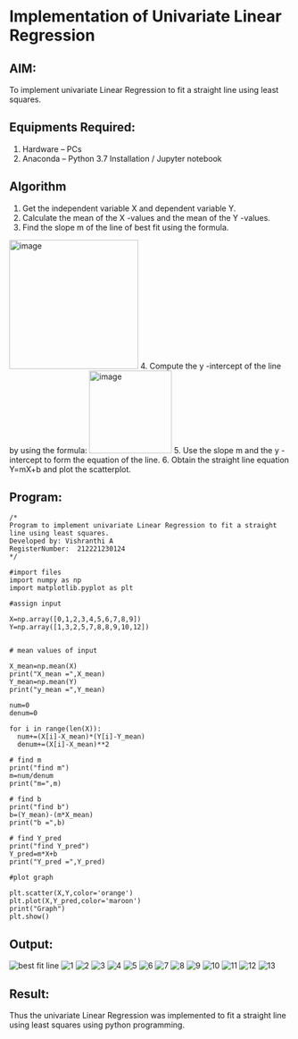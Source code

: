 # Implementation of Univariate Linear Regression
## AIM:
To implement univariate Linear Regression to fit a straight line using least squares.

## Equipments Required:
1. Hardware – PCs
2. Anaconda – Python 3.7 Installation / Jupyter notebook

## Algorithm
1. Get the independent variable X and dependent variable Y.
2. Calculate the mean of the X -values and the mean of the Y -values.
3. Find the slope m of the line of best fit using the formula. 
<img width="231" alt="image" src="https://user-images.githubusercontent.com/93026020/192078527-b3b5ee3e-992f-46c4-865b-3b7ce4ac54ad.png">
4. Compute the y -intercept of the line by using the formula:
<img width="148" alt="image" src="https://user-images.githubusercontent.com/93026020/192078545-79d70b90-7e9d-4b85-9f8b-9d7548a4c5a4.png">
5. Use the slope m and the y -intercept to form the equation of the line.
6. Obtain the straight line equation Y=mX+b and plot the scatterplot.

## Program:
```
/*
Program to implement univariate Linear Regression to fit a straight line using least squares.
Developed by: Vishranthi A
RegisterNumber:  212221230124
*/

#import files
import numpy as np
import matplotlib.pyplot as plt

#assign input

X=np.array([0,1,2,3,4,5,6,7,8,9])
Y=np.array([1,3,2,5,7,8,8,9,10,12])


# mean values of input

X_mean=np.mean(X)
print("X_mean =",X_mean)
Y_mean=np.mean(Y)
print("y_mean =",Y_mean)

num=0
denum=0

for i in range(len(X)):
  num+=(X[i]-X_mean)*(Y[i]-Y_mean)
  denum+=(X[i]-X_mean)**2

# find m
print("find m")
m=num/denum
print("m=",m)

# find b
print("find b")
b=(Y_mean)-(m*X_mean)
print("b =",b)

# find Y_pred
print("find Y_pred")
Y_pred=m*X+b
print("Y_pred =",Y_pred)

#plot graph

plt.scatter(X,Y,color='orange')
plt.plot(X,Y_pred,color='maroon')
print("Graph")
plt.show()

```

## Output:
![best fit line](sam.png)
![1](https://user-images.githubusercontent.com/93427278/192947940-c53b084f-879d-4893-ab43-87e5e1219895.png)
![2](https://user-images.githubusercontent.com/93427278/192947984-9f7aab55-b666-4d93-b818-fcc186468897.png)
![3](https://user-images.githubusercontent.com/93427278/192948140-96ac35f6-3c0f-4ce9-9866-1a467788e2f9.png)
![4](https://user-images.githubusercontent.com/93427278/192948255-d4658919-d2db-44ee-a55c-4b0572268da2.png)
![5](https://user-images.githubusercontent.com/93427278/192948353-92eff6f5-bb48-4e90-9b80-9164e3fc476c.png)
![6](https://user-images.githubusercontent.com/93427278/192948420-45f25a8a-513c-4f53-afe7-1f09e9a51797.png)
![7](https://user-images.githubusercontent.com/93427278/192948438-fe5a2af6-f3e9-48ab-ab12-9c672cbfca2c.png)
![8](https://user-images.githubusercontent.com/93427278/192948463-55bc63d6-0fbc-4757-8063-36cc30c57b7b.png)
![9](https://user-images.githubusercontent.com/93427278/192948548-6af9cfb1-0532-4f61-b8c4-fb3ce76ce101.png)
![10](https://user-images.githubusercontent.com/93427278/192948493-8562395b-4b3b-4ed8-ae1d-d4dec610a432.png)
![11](https://user-images.githubusercontent.com/93427278/192948619-5b82d129-d63e-49f2-b1af-08913c76cc52.png)
![12](https://user-images.githubusercontent.com/93427278/192948623-11c560ba-c7cf-47b4-91a5-1fcdf92fabf8.png)
![13](https://user-images.githubusercontent.com/93427278/192948620-e5449267-d27f-4e6c-b956-fddd6bd751c6.png)


## Result:
Thus the univariate Linear Regression was implemented to fit a straight line using least squares using python programming.
